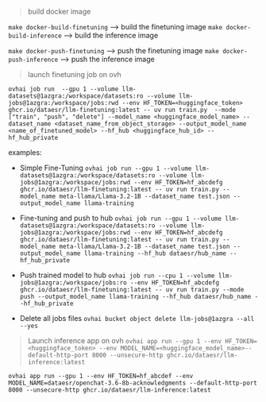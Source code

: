 > build docker image

```make docker-build-finetuning``` --> build the finetuning image
```make docker-build-inference``` --> build the inference image

```make docker-push-finetuning``` --> push the finetuning image
```make docker-push-inference``` --> push the inference image


> launch finetuning job on ovh

`ovhai job run  --gpu 1 --volume llm-datasets@1azgra:/workspace/datasets:ro --volume llm-jobs@1azgra:/workspace/jobs:rwd --env HF_TOKEN=<huggingface_token> ghcr.io/dataesr/llm-finetuning:latest -- uv run train.py  --mode ["train", "push", "delete"] --model_name <huggingface_model_name> --dataset_name <dataset_name_from_object_storage> --output_model_name <name_of_finetuned_model> --hf_hub <huggingface_hub_id> --hf_hub_private`

examples:
- Simple Fine-Tuning
`ovhai job run --gpu 1 --volume llm-datasets@1azgra:/workspace/datasets:ro --volume llm-jobs@1azgra:/workspace/jobs:rwd --env HF_TOKEN=hf_abcdefg ghcr.io/dataesr/llm-finetuning:latest -- uv run train.py --model_name meta-llama/Llama-3.2-1B --dataset_name test.json --output_model_name llama-training`

- Fine-tuning and push to hub
`ovhai job run --gpu 1 --volume llm-datasets@1azgra:/workspace/datasets:ro --volume llm-jobs@1azgra:/workspace/jobs:rwd --env HF_TOKEN=hf_abcdefg ghcr.io/dataesr/llm-finetuning:latest -- uv run train.py --model_name meta-llama/Llama-3.2-1B --dataset_name test.json --output_model_name llama-training --hf_hub dataesr/hub_name --hf_hub_private`

- Push trained model to hub
`ovhai job run --cpu 1 --volume llm-jobs@1azgra:/workspace/jobs:ro --env HF_TOKEN=hf_abcdefg ghcr.io/dataesr/llm-finetuning:latest -- uv run train.py --mode push --output_model_name llama-training --hf_hub dataesr/hub_name --hf_hub_private`

- Delete all jobs files
`ovhai bucket object delete llm-jobs@1azgra --all --yes`


> Launch inference app on ovh
`ovhai app run --gpu 1 --env HF_TOKEN=<huggingface_token> --env MODEL_NAME=<huggingface_model_name>--default-http-port 8000 --unsecure-http ghcr.io/dataesr/llm-inference:latest`

`ovhai app run --gpu 1 --env HF_TOKEN=hf_abcdef --env MODEL_NAME=dataesr/openchat-3.6-8b-acknowledgments --default-http-port 8000 --unsecure-http ghcr.io/dataesr/llm-inference:latest`